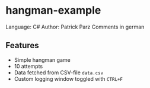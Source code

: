 # hangman-example
Language: C#
Author: Patrick Parz
Comments in german

## Features
- Simple hangman game
- 10 attempts
- Data fetched from CSV-file `data.csv`
- Custom logging window toggled with `CTRL+F`
